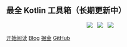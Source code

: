 ## 最全 Kotlin 工具箱（长期更新中）

<p align="center">
<a href="https://github.com/hi-dhl"><img src="https://img.shields.io/badge/GitHub-dhl-4BC51D.svg?style=flat"></a>  &nbsp; <img src="https://img.shields.io/badge/language-kotlin-orange.svg"/> &nbsp; <img src="https://img.shields.io/badge/platform-android-lightgrey.svg"/>
</p>

[开始阅读](menu?id=目录) 
[Blog](https://hi-dhl.com)
[掘金](https://juejin.im/user/2594503168898744)
[GitHub]()



